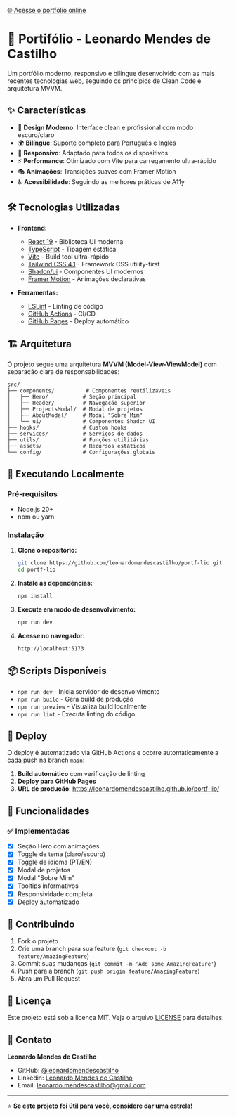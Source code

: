 [🌐 Acesse o portfólio online](https://portifolio-rosy-one-97.vercel.app/)

# 🚀 Portifólio - Leonardo Mendes de Castilho

Um portfólio moderno, responsivo e bilingue desenvolvido com as mais recentes tecnologias web, seguindo os princípios de Clean Code e arquitetura MVVM.

## ✨ Características

- 🎨 **Design Moderno**: Interface clean e profissional com modo escuro/claro
- 🌍 **Bilíngue**: Suporte completo para Português e Inglês
- 📱 **Responsivo**: Adaptado para todos os dispositivos
- ⚡ **Performance**: Otimizado com Vite para carregamento ultra-rápido
- 🎭 **Animações**: Transições suaves com Framer Motion
- ♿ **Acessibilidade**: Seguindo as melhores práticas de A11y

## 🛠️ Tecnologias Utilizadas

- **Frontend:**

  - [React 19](https://react.dev/) - Biblioteca UI moderna
  - [TypeScript](https://www.typescriptlang.org/) - Tipagem estática
  - [Vite](https://vitejs.dev/) - Build tool ultra-rápido
  - [Tailwind CSS 4.1](https://tailwindcss.com/) - Framework CSS utility-first
  - [Shadcn/ui](https://ui.shadcn.com/) - Componentes UI modernos
  - [Framer Motion](https://framer.com/motion/) - Animações declarativas

- **Ferramentas:**
  - [ESLint](https://eslint.org/) - Linting de código
  - [GitHub Actions](https://github.com/features/actions) - CI/CD
  - [GitHub Pages](https://pages.github.com/) - Deploy automático

## 🏗️ Arquitetura

O projeto segue uma arquitetura **MVVM (Model-View-ViewModel)** com separação clara de responsabilidades:

```
src/
├── components/          # Componentes reutilizáveis
│   ├── Hero/           # Seção principal
│   ├── Header/         # Navegação superior
│   ├── ProjectsModal/  # Modal de projetos
│   ├── AboutModal/     # Modal "Sobre Mim"
│   └── ui/             # Componentes Shadcn UI
├── hooks/              # Custom hooks
├── services/           # Serviços de dados
├── utils/              # Funções utilitárias
├── assets/             # Recursos estáticos
└── config/             # Configurações globais
```

## 🚀 Executando Localmente

### Pré-requisitos

- Node.js 20+
- npm ou yarn

### Instalação

1. **Clone o repositório:**

   ```bash
   git clone https://github.com/leonardomendescastilho/portf-lio.git
   cd portf-lio
   ```

2. **Instale as dependências:**

   ```bash
   npm install
   ```

3. **Execute em modo de desenvolvimento:**

   ```bash
   npm run dev
   ```

4. **Acesse no navegador:**
   ```
   http://localhost:5173
   ```

## 📦 Scripts Disponíveis

- `npm run dev` - Inicia servidor de desenvolvimento
- `npm run build` - Gera build de produção
- `npm run preview` - Visualiza build localmente
- `npm run lint` - Executa linting do código

## 🚀 Deploy

O deploy é automatizado via GitHub Actions e ocorre automaticamente a cada push na branch `main`:

1. **Build automático** com verificação de linting
2. **Deploy para GitHub Pages**
3. **URL de produção**: https://leonardomendescastilho.github.io/portf-lio/

## 🎯 Funcionalidades

### ✅ Implementadas

- [x] Seção Hero com animações
- [x] Toggle de tema (claro/escuro)
- [x] Toggle de idioma (PT/EN)
- [x] Modal de projetos
- [x] Modal "Sobre Mim"
- [x] Tooltips informativos
- [x] Responsividade completa
- [x] Deploy automatizado

## 🤝 Contribuindo

1. Fork o projeto
2. Crie uma branch para sua feature (`git checkout -b feature/AmazingFeature`)
3. Commit suas mudanças (`git commit -m 'Add some AmazingFeature'`)
4. Push para a branch (`git push origin feature/AmazingFeature`)
5. Abra um Pull Request

## 📝 Licença

Este projeto está sob a licença MIT. Veja o arquivo [LICENSE](LICENSE) para detalhes.

## 📧 Contato

**Leonardo Mendes de Castilho**

- GitHub: [@leonardomendescastilho](https://github.com/leonardomendescastilho)
- Linkedin: [Leonardo Mendes de Castilho](https://linkedin.com/in/leonardomendescastilho)
- Email: leonardo.mendescastilho@gmail.com

---

⭐ **Se este projeto foi útil para você, considere dar uma estrela!**
